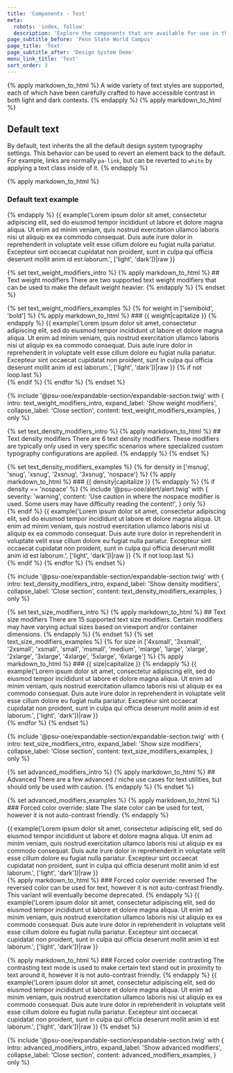 ```yaml
---
title: 'Components - Text'
meta:
  robots: 'index, follow'
  description: 'Explore the components that are available for use in the design system.'
page_subtitle_before: 'Penn State World Campus'
page_title: 'Text'
page_subtitle_after: 'Design System Demo'
menu_link_title: 'Text'
sort_order: 3
---
```

{% apply markdown_to_html %}
  A wide variety of text styles are supported, each of which have been
  carefully crafted to have accessible contrast in both light and dark
  contexts.
{% endapply %}
{% apply markdown_to_html %}
  ## Default text
  By default, text inherits the all the default design system typography
  settings. This behavior can be used to revert an element back to the default.
  For example, links are normally `pa-link`, but can be reverted to `white` by
  applying a text class inside of it.
{% endapply %}

{% apply markdown_to_html %}
  ### Default text example
{% endapply %}
{{ example('<span class="text">Lorem ipsum dolor sit amet, consectetur adipiscing elit, sed do eiusmod tempor incididunt ut labore et dolore magna aliqua. Ut enim ad minim veniam, quis nostrud exercitation ullamco laboris nisi ut aliquip ex ea commodo consequat. Duis aute irure dolor in reprehenderit in voluptate velit esse cillum dolore eu fugiat nulla pariatur. Excepteur sint occaecat cupidatat non proident, sunt in culpa qui officia deserunt mollit anim id est laborum.</span>', ['light', 'dark'])|raw }}
<br>

{% set text_weight_modifiers_intro %}
  {% apply markdown_to_html %}
    ## Text weight modifiers
    There are two supported text weight modifiers that can be used to make the
    default weight heavier.
  {% endapply %}
{% endset %}

{% set text_weight_modifiers_examples %}
  {% for weight in ['semibold', 'bold'] %}
    {% apply markdown_to_html %}
    ### {{ weight|capitalize }}
    {% endapply %}
    {{ example('<span class="text text--weight-' ~ weight ~ '">Lorem ipsum dolor sit amet, consectetur adipiscing elit, sed do eiusmod tempor incididunt ut labore et dolore magna aliqua. Ut enim ad minim veniam, quis nostrud exercitation ullamco laboris nisi ut aliquip ex ea commodo consequat. Duis aute irure dolor in reprehenderit in voluptate velit esse cillum dolore eu fugiat nulla pariatur. Excepteur sint occaecat cupidatat non proident, sunt in culpa qui officia deserunt mollit anim id est laborum.</span>', ['light', 'dark'])|raw }}
    {% if not loop.last %}<br>{% endif %}
  {% endfor %}
{% endset %}

{% include '@psu-ooe/expandable-section/expandable-section.twig' with {
  intro: text_weight_modifiers_intro,
  expand_label: 'Show weight modifiers',
  collapse_label: 'Close section',
  content: text_weight_modifiers_examples,
} only %}
<br>

{% set text_density_modifiers_intro %}
  {% apply markdown_to_html %}
    ## Text density modifiers
    There are 6 text density modifiers. These modifiers are typically only used
    in very specific scenarios where specialized custom typography configurations
    are applied.
  {% endapply %}
{% endset %}

{% set text_density_modifiers_examples %}
  {% for density in ['msnug', 'snug', 'xsnug', '2xsnug', '3xsnug', 'nospace'] %}
    {% apply markdown_to_html %}
      ### {{ density|capitalize }}
    {% endapply %}
    {% if density == 'nospace' %}
      {% include '@psu-ooe/alert/alert.twig' with {
      severity: 'warning',
      content: 'Use caution in where the nospace modifier is used. Some users may have difficulty reading the content!',
      } only %}
      <br>
    {% endif %}
    {{ example('<span class="text text--height-' ~ density ~ '">Lorem ipsum dolor sit amet, consectetur adipiscing elit, sed do eiusmod tempor incididunt ut labore et dolore magna aliqua. Ut enim ad minim veniam, quis nostrud exercitation ullamco laboris nisi ut aliquip ex ea commodo consequat. Duis aute irure dolor in reprehenderit in voluptate velit esse cillum dolore eu fugiat nulla pariatur. Excepteur sint occaecat cupidatat non proident, sunt in culpa qui officia deserunt mollit anim id est laborum.</span>', ['light', 'dark'])|raw }}
    {% if not loop.last %}<br>{% endif %}
  {% endfor %}
{% endset %}

{% include '@psu-ooe/expandable-section/expandable-section.twig' with {
  intro: text_density_modifiers_intro,
  expand_label: 'Show density modifiers',
  collapse_label: 'Close section',
  content: text_density_modifiers_examples,
} only %}
<br>

{% set text_size_modifiers_intro %}
  {% apply markdown_to_html %}
    ## Text size modifiers
    There are 15 supported text size modifiers. Certain modifiers may have
    varying actual sizes based on viewport and/or container dimensions.
  {% endapply %}
{% endset %}
{% set text_size_modifiers_examples %}
  {% for size in ['4xsmall', '3xsmall', '2xsmall', 'xsmall', 'small', 'msmall', 'medium', 'mlarge', 'large', 'xlarge', '2xlarge', '3xlarge', '4xlarge', '5xlarge', '6xlarge'] %}
    {% apply markdown_to_html %}
      ### {{ size|capitalize }}
    {% endapply %}
    {{ example('<span class="text text--size-' ~ size ~ '">Lorem ipsum dolor sit amet, consectetur adipiscing elit, sed do eiusmod tempor incididunt ut labore et dolore magna aliqua. Ut enim ad minim veniam, quis nostrud exercitation ullamco laboris nisi ut aliquip ex ea commodo consequat. Duis aute irure dolor in reprehenderit in voluptate velit esse cillum dolore eu fugiat nulla pariatur. Excepteur sint occaecat cupidatat non proident, sunt in culpa qui officia deserunt mollit anim id est laborum.</span>', ['light', 'dark'])|raw }}
    <br>
  {% endfor %}
{% endset %}

{% include '@psu-ooe/expandable-section/expandable-section.twig' with {
  intro: text_size_modifiers_intro,
  expand_label: 'Show size modifiers',
  collapse_label: 'Close section',
  content: text_size_modifiers_examples,
} only %}
<br>

{% set advanced_modifiers_intro %}
  {% apply markdown_to_html %}
    ## Advanced
    There are a few advanced / niche use cases for text utilities, but should
    only be used with caution.
  {% endapply %}
{% endset %}

{% set advanced_modifiers_examples %}
  {% apply markdown_to_html %}
    ### Forced color override: slate
    The slate color can be used for text, however it is not auto-contrast
    friendly.
  {% endapply %}
  
  {{ example('<span class="text text--color-slate">Lorem ipsum dolor sit amet, consectetur adipiscing elit, sed do eiusmod tempor incididunt ut labore et dolore magna aliqua. Ut enim ad minim veniam, quis nostrud exercitation ullamco laboris nisi ut aliquip ex ea commodo consequat. Duis aute irure dolor in reprehenderit in voluptate velit esse cillum dolore eu fugiat nulla pariatur. Excepteur sint occaecat cupidatat non proident, sunt in culpa qui officia deserunt mollit anim id est laborum.</span>', ['light', 'dark'])|raw }}
  <br>
  {% apply markdown_to_html %}
    ### Forced color override: reversed
    The reversed color can be used for text, however it is not auto-contrast
    friendly. This variant will eventually become deprecated.
  {% endapply %}
  {{ example('<span class="text text--color-reversed">Lorem ipsum dolor sit amet, consectetur adipiscing elit, sed do eiusmod tempor incididunt ut labore et dolore magna aliqua. Ut enim ad minim veniam, quis nostrud exercitation ullamco laboris nisi ut aliquip ex ea commodo consequat. Duis aute irure dolor in reprehenderit in voluptate velit esse cillum dolore eu fugiat nulla pariatur. Excepteur sint occaecat cupidatat non proident, sunt in culpa qui officia deserunt mollit anim id est laborum.</span>', ['light', 'dark'])|raw }}
  <br>
  
  {% apply markdown_to_html %}
    ### Forced color override: contrasting
    The contrasting text mode is used to make certain text stand out in proximity
    to text around it, however it is not auto-contrast friendly.
  {% endapply %}
  {{ example('<span class="text text--contrasting">Lorem ipsum dolor sit amet, consectetur adipiscing elit, sed do eiusmod tempor incididunt ut labore et dolore magna aliqua. Ut enim ad minim veniam, quis nostrud exercitation ullamco laboris nisi ut aliquip ex ea commodo consequat. Duis aute irure dolor in reprehenderit in voluptate velit esse cillum dolore eu fugiat nulla pariatur. Excepteur sint occaecat cupidatat non proident, sunt in culpa qui officia deserunt mollit anim id est laborum.</span>', ['light', 'dark'])|raw }}
{% endset %}

{% include '@psu-ooe/expandable-section/expandable-section.twig' with {
  intro: advanced_modifiers_intro,
  expand_label: 'Show advanced modifiers',
  collapse_label: 'Close section',
  content: advanced_modifiers_examples,
} only %}